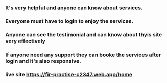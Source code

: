 ### It's very helpful and anyone can know about services.
###  Everyone must have to login to enjoy the services.
### Anyone can see the testimonial and can know about thyis site very effectively
### If anyone need any support they can booke the services after login and it's also responsive.

### live site   https://fir-practise-c2347.web.app/home
